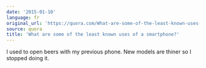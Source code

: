 ```yaml
---
date: '2015-01-10'
language: fr
original_url: 'https://quora.com/What-are-some-of-the-least-known-uses-of-a-smartphone/answer/Clément-Renaud'
source: quora
title: 'What are some of the least known uses of a smartphone?'
---
```


I used to open beers with my previous phone. New models are thiner so I
stopped doing it.
